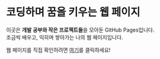 # 코딩하며 꿈을 키우는 웹 페이지

이곳은 **개발 공부와 작은 프로젝트들**을 모아둔 GitHub Pages입니다.  
조금씩 배우고, 익히며 쌓아가는 나의 웹 페이지입니다.

웹 페이지를 직접 확인하려면 [여기](https://aid098proton.github.io/aid098proton/)를 클릭하세요!
